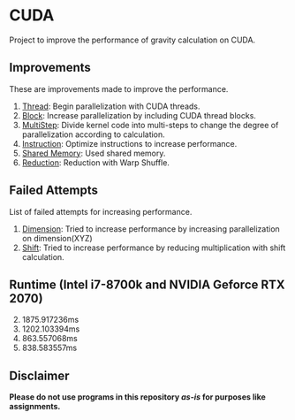 # CUDA
Project to improve the performance of gravity calculation on CUDA.

## Improvements
These are improvements made to improve the performance.

1. [Thread](./Gravity/01Thread/kernel.cu): Begin parallelization with CUDA threads.
1. [Block](./Gravity/02Block/kernel.cu): Increase parallelization by including CUDA thread blocks.
1. [MultiStep](./Gravity/03MultiStep/kernel.cu): Divide kernel code into multi-steps to change the degree of parallelization according to calculation.
1. [Instruction](./Gravity/04Instruction/kernel.cu): Optimize instructions to increase performance.
1. [Shared Memory](./Gravity/05SharedMemory/kernel.cu): Used shared memory.
1. [Reduction](./Gravity/06Reduction/kernel.cu): Reduction with Warp Shuffle.

## Failed Attempts
List of failed attempts for increasing performance. 

1. [Dimension](./Gravity/99Failed/04Dimension/kernel.cu): Tried to increase performance by increasing parallelization on dimension(XYZ) 
1. [Shift](./Gravity/99Failed/04Shift/kernel.cu): Tried to increase performance by reducing multiplication with shift calculation.

## Runtime (Intel i7-8700k and NVIDIA Geforce RTX 2070)
2. 1875.917236ms
3. 1202.103394ms
4. 863.557068ms
5. 838.583557ms

## Disclaimer
**Please do not use programs in this repository *as-is* for purposes like assignments.**
